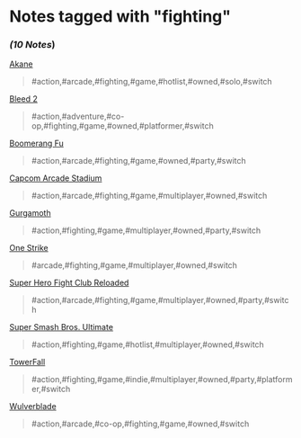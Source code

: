 # Notes tagged with "fighting"

### _(10 Notes_)

[Akane](./../Akane.md)
> #action,#arcade,#fighting,#game,#hotlist,#owned,#solo,#switch

[Bleed 2](./../Bleed%202.md)
> #action,#adventure,#co-op,#fighting,#game,#owned,#platformer,#switch

[Boomerang Fu](./../Boomerang%20Fu.md)
> #action,#arcade,#fighting,#game,#owned,#party,#switch

[Capcom Arcade Stadium](./../Capcom%20Arcade%20Stadium.md)
> #action,#arcade,#fighting,#game,#multiplayer,#owned,#switch

[Gurgamoth](./../Gurgamoth.md)
> #action,#fighting,#game,#multiplayer,#owned,#party,#switch

[One Strike](./../One%20Strike.md)
> #arcade,#fighting,#game,#multiplayer,#owned,#switch

[Super Hero Fight Club Reloaded](./../Super%20Hero%20Fight%20Club%20Reloaded.md)
> #action,#arcade,#fighting,#game,#multiplayer,#owned,#party,#switch

[Super Smash Bros. Ultimate](./../Super%20Smash%20Bros.%20Ultimate.md)
> #action,#fighting,#game,#hotlist,#multiplayer,#owned,#switch

[TowerFall](./../TowerFall.md)
> #action,#fighting,#game,#indie,#multiplayer,#owned,#party,#platformer,#switch

[Wulverblade](./../Wulverblade.md)
> #action,#arcade,#co-op,#fighting,#game,#owned,#switch


